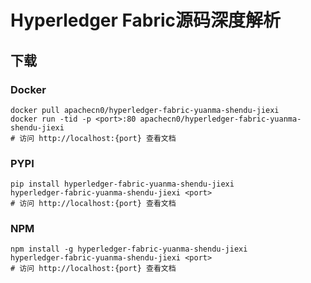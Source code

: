 # Hyperledger Fabric源码深度解析

## 下载

### Docker

```
docker pull apachecn0/hyperledger-fabric-yuanma-shendu-jiexi
docker run -tid -p <port>:80 apachecn0/hyperledger-fabric-yuanma-shendu-jiexi
# 访问 http://localhost:{port} 查看文档
```

### PYPI

```
pip install hyperledger-fabric-yuanma-shendu-jiexi
hyperledger-fabric-yuanma-shendu-jiexi <port>
# 访问 http://localhost:{port} 查看文档
```

### NPM

```
npm install -g hyperledger-fabric-yuanma-shendu-jiexi
hyperledger-fabric-yuanma-shendu-jiexi <port>
# 访问 http://localhost:{port} 查看文档
```